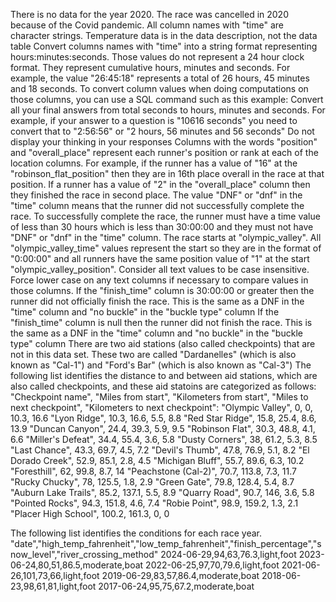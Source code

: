 There is no data for the year 2020. The race was cancelled in 2020 because of the Covid pandemic.
All column names with "time" are character strings.
Temperature data is in the data description, not the data table
Convert columns names with "time" into a string format representing hours:minutes:seconds. Those values do not represent a 24 hour clock format. They represent cumulative hours, minutes and seconds.  For example, the value "26:45:18" represents a total of 26 hours, 45 minutes and 18 seconds.
To convert column values when doing computations on those columns, you can use a SQL command such as this example:
Convert all your final answers from total seconds to hours, minutes and seconds. For example, if your answer to a question is "10616 seconds" you need to convert that to "2:56:56" or "2 hours, 56 minutes and 56 seconds"
Do not display your thinking in your responses
Columns with the words "position" and "overall_place" represent each runner's position or rank at each of the location columns.  For example, if the runner has a value of "16" at the "robinson_flat_position" then they are in 16th place overall in the race at that position.  If a runner has a value of "2" in the "overall_place" column then they finished the race in second place.
The value "DNF" or "dnf" in the "time" column means that the runner did not successfully complete the race.  To successfully complete the race, the runner must have a time value of less than 30 hours which is less than 30:00:00 and they must not have "DNF" or "dnf" in the "time" column.
The race starts at "olympic_valley".  All "olympic_valley_time" values represent the start so they are in the format of "0:00:00" and all runners have the same position value of "1" at the start "olympic_valley_position".
Consider all text values to be case insensitive.  Force lower case on any text columns if necessary to compare values in those columns.
If the "finish_time" column is 30:00:00 or greater then the runner did not officially finish the race. This is the same as a DNF in the "time" column and "no buckle" in the "buckle type" column
If the "finish_time" column is null then the runner did not finish the race. This is the same as a DNF in the "time" column and "no buckle" in the "buckle type" column
There are two aid stations (also called checkpoints) that are not in this data set. These two are called "Dardanelles" (which is also known as "Cal-1") and "Ford's Bar" (which is also known as "Cal-3") 
The following list identifies the distance to and between aid stations, which are also called checkpoints, and these aid statoins are categorized as follows:
"Checkpoint name",	"Miles from start",	"Kilometers from start",	"Miles to next checkpoint", "Kilometers to next checkpoint":
"Olympic Valley",	0,	0,	10.3,	16.6
"Lyon Ridge",	10.3,	16.6,	5.5,	8.8
"Red Star Ridge",	15.8, 25.4, 8.6, 13.9
"Duncan Canyon", 24.4, 39.3, 5.9,	9.5
"Robinson Flat",	30.3,	48.8,	4.1,	6.6
"Miller's Defeat",	34.4,	55.4,	3.6,	5.8
"Dusty Corners",	38,	61.2,	5.3,	8.5
"Last Chance",	43.3,	69.7,	4.5,	7.2
"Devil's Thumb",	47.8,	76.9,	5.1,	8.2
"El Dorado Creek",	52.9,	85.1,	2.8,	4.5
"Michigan Bluff",	55.7,	89.6,	6.3,	10.2
"Foresthill", 62, 99.8,	8.7, 14
"Peachstone (Cal-2)",	70.7,	113.8,	7.3,	11.7
"Rucky Chucky",	78,	125.5,	1.8,	2.9
"Green Gate",	79.8,	128.4,	5.4,	8.7
"Auburn Lake Trails",	85.2,	137.1,	5.5,	8.9
"Quarry Road",	90.7,	146,	3.6,	5.8
"Pointed Rocks",	94.3,	151.8,	4.6,	7.4
"Robie Point",	98.9,	159.2,	1.3,	2.1
"Placer High School",	100.2,	161.3,	0,	0

The following list identifies the conditions for each race year.
"date","high_temp_fahrenheit","low_temp_fahrenheit","finish_percentage","snow_level","river_crossing_method"
2024-06-29,94,63,76.3,light,foot
2023-06-24,80,51,86.5,moderate,boat
2022-06-25,97,70,79.6,light,foot
2021-06-26,101,73,66,light,foot
2019-06-29,83,57,86.4,moderate,boat
2018-06-23,98,61,81,light,foot
2017-06-24,95,75,67.2,moderate,boat
